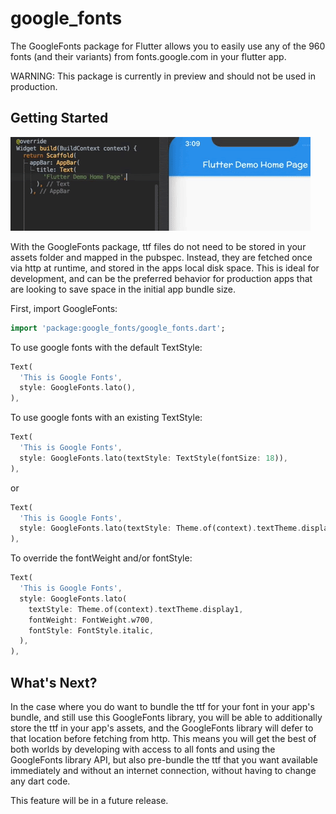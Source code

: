 # google_fonts

The GoogleFonts package for Flutter allows you to easily use any of the 960 fonts
(and their variants) from fonts.google.com in your flutter app.

WARNING: This package is currently in preview and should not be used in production.

## Getting Started

![](https://raw.githubusercontent.com/material-components/material-components-flutter-experimental/master/google_fonts/main.gif)

With the GoogleFonts package, ttf files do not need to be stored in your assets folder and mapped in
the pubspec. Instead, they are fetched once via http at runtime, and stored in the apps local disk
space. This is ideal for development, and can be the preferred behavior for production apps that
are looking to save space in the initial app bundle size.

First, import GoogleFonts:

```dart
import 'package:google_fonts/google_fonts.dart';
```

To use google fonts with the default TextStyle:

```dart
Text(
  'This is Google Fonts',
  style: GoogleFonts.lato(),
),
```

To use google fonts with an existing TextStyle:

```dart
Text(
  'This is Google Fonts',
  style: GoogleFonts.lato(textStyle: TextStyle(fontSize: 18)),
),
```

or

```dart
Text(
  'This is Google Fonts',
  style: GoogleFonts.lato(textStyle: Theme.of(context).textTheme.display1),
),
```

To override the fontWeight and/or fontStyle:

```dart
Text(
  'This is Google Fonts',
  style: GoogleFonts.lato(
    textStyle: Theme.of(context).textTheme.display1,
    fontWeight: FontWeight.w700,
    fontStyle: FontStyle.italic,
  ),
),
```

## What's Next?

In the case where you do want to bundle the ttf for your font in your app's bundle, and still use
this GoogleFonts library, you will be able to additionally store the ttf in your app's assets, and
the GoogleFonts library will defer to that location before fetching from http. This means you will
get the best of both worlds by developing with access to all fonts and using the GoogleFonts library
API, but also pre-bundle the ttf that you want available immediately and without an internet
connection, without having to change any dart code.

This feature will be in a future release.
